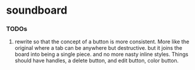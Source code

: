 # soundboard

### TODOs

1. rewrite so that the concept of a button is more consistent. More like the original where a tab can be anywhere but destructive. but it joins the board into being a single piece. and no more nasty inline styles. Things should have handles, a delete button, and edit button, color button.
